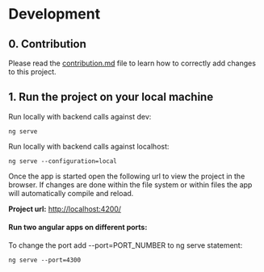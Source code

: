 # Development

## 0. Contribution

Please read the [contribution.md](contribution.md) file to learn how to correctly add changes to this project.

## 1. Run the project on your local machine

Run locally with backend calls against dev:

```
ng serve
```

Run locally with backend calls against localhost:

```
ng serve --configuration=local
```

Once the app is started open the following url to view the project in the browser. If changes are done within the file system or within files the app will automatically compile and reload.

**Project url:** [http://localhost:4200/](http://localhost:4200/)

#### Run two angular apps on different ports:

To change the port add --port=PORT_NUMBER to ng serve statement:

```
ng serve --port=4300
```
